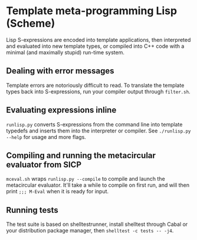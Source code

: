 # Template meta-programming Lisp (Scheme)

Lisp S-expressions are encoded into template applications, then interpreted and
evaluated into new template types, or compiled into C++ code with a minimal
(and maximally stupid) run-time system.

## Dealing with error messages

Template errors are notoriously difficult to read. To translate the template
types back into S-expressions, run your compiler output through `filter.sh`.

## Evaluating expressions inline

`runlisp.py` converts S-expressions from the command line into template
typedefs and inserts them into the interpreter or compiler. See `./runlisp.py
--help` for usage and more flags.

## Compiling and running the metacircular evaluator from SICP

`mceval.sh` wraps `runlisp.py --compile` to compile and launch the metacircular
evaluator. It'll take a while to compile on first run, and will then print `;;;
M-Eval` when it is ready for input.

## Running tests

The test suite is based on shelltestrunner, install shelltest through Cabal or
your distribution package manager, then `shelltest -c tests -- -j4`.
